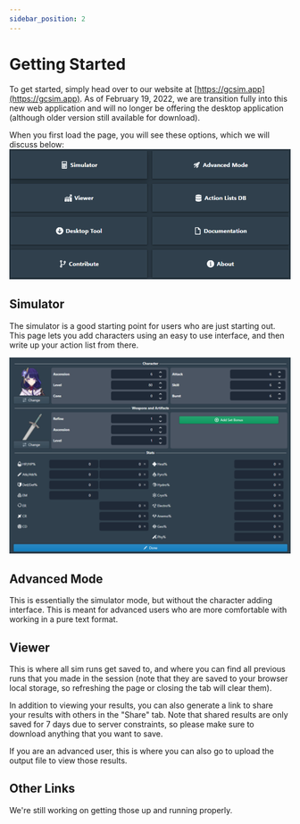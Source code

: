 ```yaml
---
sidebar_position: 2
---
```


# Getting Started

To get started, simply head over to our website at [https://gcsim.app](https://gcsim.app). As of February 19, 2022, we are transition fully into this new web application and will no longer be offering the desktop application (although older version still available for download).

When you first load the page, you will see these options, which we will discuss below:
![](gcsim_starting_page.png)

## Simulator

The simulator is a good starting point for users who are just starting out. This page lets you add characters using an easy to use interface, and then write up your action list from there.

![](adding_character_interface.png)

## Advanced Mode

This is essentially the simulator mode, but without the character adding interface. This is meant for advanced users who are more comfortable with working in a pure text format.

## Viewer

This is where all sim runs get saved to, and where you can find all previous runs that you made in the session (note that they are saved to your browser local storage, so refreshing the page or closing the tab will clear them).

In addition to viewing your results, you can also generate a link to share your results with others in the "Share" tab. Note that shared results are only saved for 7 days due to server constraints, so please make sure to download anything that you want to save.

If you are an advanced user, this is where you can also go to upload the output file to view those results.

## Other Links

We're still working on getting those up and running properly.
